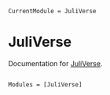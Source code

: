 ```@meta
CurrentModule = JuliVerse
```

# JuliVerse

Documentation for [JuliVerse](https://github.com/jakekrogh/JuliVerse.jl).

```@index
```

```@autodocs
Modules = [JuliVerse]
```

